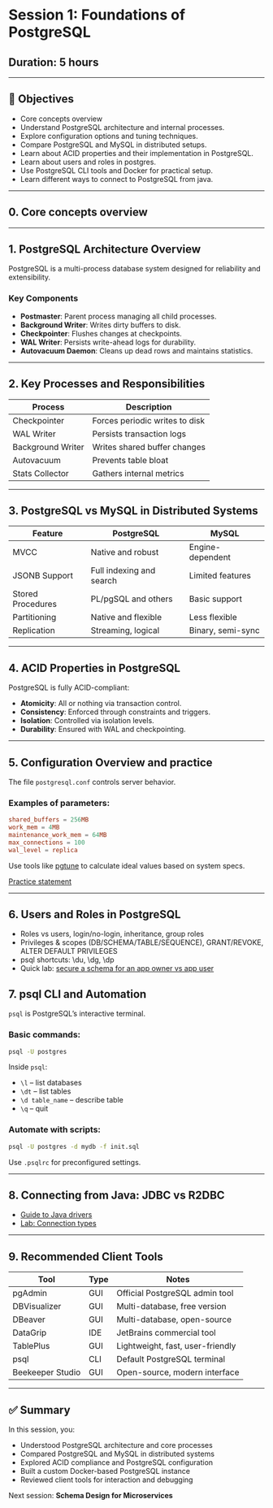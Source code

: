 # Session 1: Foundations of PostgreSQL

## Duration: 5 hours

---

## 🧠 Objectives

- Core concepts overview
- Understand PostgreSQL architecture and internal processes.
- Explore configuration options and tuning techniques.
- Compare PostgreSQL and MySQL in distributed setups.
- Learn about ACID properties and their implementation in PostgreSQL.
- Learn about users and roles in postgres.
- Use PostgreSQL CLI tools and Docker for practical setup.
- Learn different ways to connect to PostgreSQL from java.

---

## 0. Core concepts overview

---

## 1. PostgreSQL Architecture Overview

PostgreSQL is a multi-process database system designed for reliability and extensibility.

### Key Components

- **Postmaster**: Parent process managing all child processes.
- **Background Writer**: Writes dirty buffers to disk.
- **Checkpointer**: Flushes changes at checkpoints.
- **WAL Writer**: Persists write-ahead logs for durability.
- **Autovacuum Daemon**: Cleans up dead rows and maintains statistics.

---

## 2. Key Processes and Responsibilities

| Process           | Description                             |
|-------------------|-----------------------------------------|
| Checkpointer      | Forces periodic writes to disk          |
| WAL Writer        | Persists transaction logs               |
| Background Writer | Writes shared buffer changes            |
| Autovacuum        | Prevents table bloat                    |
| Stats Collector   | Gathers internal metrics                |

---

## 3. PostgreSQL vs MySQL in Distributed Systems

| Feature               | PostgreSQL                      | MySQL                         |
|------------------------|----------------------------------|-------------------------------|
| MVCC                  | Native and robust               | Engine-dependent              |
| JSONB Support         | Full indexing and search        | Limited features              |
| Stored Procedures     | PL/pgSQL and others             | Basic support                 |
| Partitioning          | Native and flexible              | Less flexible                 |
| Replication           | Streaming, logical               | Binary, semi-sync             |

---

## 4. ACID Properties in PostgreSQL

PostgreSQL is fully ACID-compliant:

- **Atomicity**: All or nothing via transaction control.
- **Consistency**: Enforced through constraints and triggers.
- **Isolation**: Controlled via isolation levels.
- **Durability**: Ensured with WAL and checkpointing.

---

## 5. Configuration Overview and practice

The file `postgresql.conf` controls server behavior.

### Examples of parameters:

```conf
shared_buffers = 256MB
work_mem = 4MB
maintenance_work_mem = 64MB
max_connections = 100
wal_level = replica
```

Use tools like [pgtune](https://pgtune.leopard.in.ua/) to calculate ideal values based on system specs.

[Practice statement](exercise-custom-postgres-image.md) 

---

## 6. Users and Roles in PostgreSQL

-	Roles vs users, login/no-login, inheritance, group roles
-	Privileges & scopes (DB/SCHEMA/TABLE/SEQUENCE), GRANT/REVOKE, ALTER DEFAULT PRIVILEGES
-	psql shortcuts: \du, \dg, \dp
-	Quick lab: [secure a schema for an app owner vs app user](exercise-users-and-roles.md) 


## 7. psql CLI and Automation

`psql` is PostgreSQL’s interactive terminal.

### Basic commands:

```bash
psql -U postgres
```

Inside `psql`:

- `\l` – list databases
- `\dt` – list tables
- `\d table_name` – describe table
- `\q` – quit

### Automate with scripts:

```bash
psql -U postgres -d mydb -f init.sql
```

Use `.psqlrc` for preconfigured settings.

---

## 8. Connecting from Java: JDBC vs R2DBC

- [Guide to Java drivers](postgres-java-drivers.md)
- [Lab: Connection types](lab-connection-types.md)

---

## 9. Recommended Client Tools

| Tool               | Type      | Notes                            |
|--------------------|-----------|----------------------------------|
| pgAdmin            | GUI       | Official PostgreSQL admin tool   |
| DBVisualizer       | GUI       | Multi-database, free version     |
| DBeaver            | GUI       | Multi-database, open-source      |
| DataGrip           | IDE       | JetBrains commercial tool        |
| TablePlus          | GUI       | Lightweight, fast, user-friendly |
| psql               | CLI       | Default PostgreSQL terminal      |
| Beekeeper Studio   | GUI       | Open-source, modern interface    |

---

## ✅ Summary

In this session, you:

- Understood PostgreSQL architecture and core processes
- Compared PostgreSQL and MySQL in distributed systems
- Explored ACID compliance and PostgreSQL configuration
- Built a custom Docker-based PostgreSQL instance
- Reviewed client tools for interaction and debugging

Next session: **Schema Design for Microservices**
